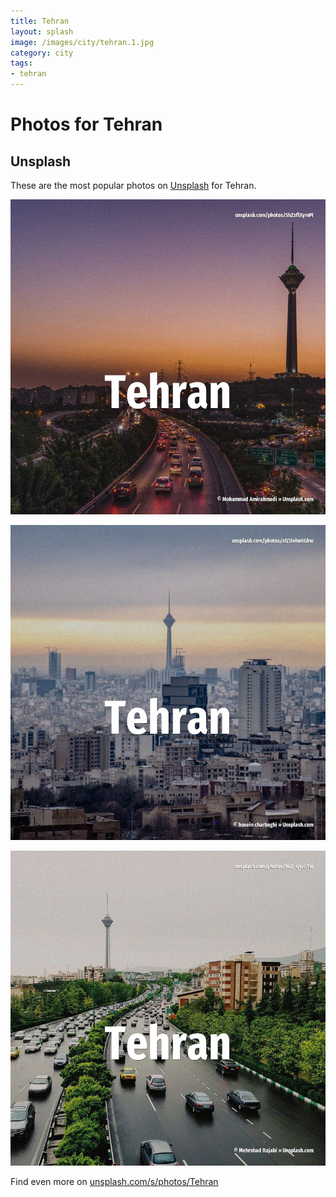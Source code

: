 ```yaml
---
title: Tehran
layout: splash
image: /images/city/tehran.1.jpg
category: city
tags:
- tehran
---
```

# Photos for Tehran

## Unsplash

These are the most popular photos on [Unsplash](https://unsplash.com) for Tehran.

![Tehran](/images/city/tehran.1.jpg)

![Tehran](/images/city/tehran.2.jpg)

![Tehran](/images/city/tehran.3.jpg)

Find even more on [unsplash.com/s/photos/Tehran](https://unsplash.com/s/photos/Tehran)